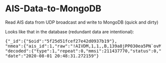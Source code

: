 # AIS-Data-to-MongoDB
Read AIS data from UDP broadcast and write to MongoDB (quick and dirty)

Looks like that in the database (redundant data are intentional):

<pre>
{"_id":{"$oid":"5f25d51fcef27e42d0937b19"},
"nmea":{"ais_id":1,"raw":"!AIVDM,1,1,,B,139a8jPP030ea5PN`ovM;?vt0@BC,0*72","talker":"AI","msg_type":"VDM","count":1,"index":1,"seq_id":"","channel":"B","data":"139a8jPP030ea5PN`ovM;?vt0@BC","checksum":114,"bit_array":"000001000011001001101001001000110010100000100000000000000011000000101101101001000101100000011110101000110111111110011101001011001111111110111100000000010000010010010011"},
"decoded":{"type":1,"repeat":0,"mmsi":211437770,"status":0,"turn":-128,"speed":0.3,"accuracy":false,"lon":9.97064,"lat":53.54494833333333,"course":337.20000000000005,"heading":511,"second":30,"maneuver":0,"raim":false,"radio":66707},
"date":"2020-08-01 20:48:31.272159"}
<pre>
